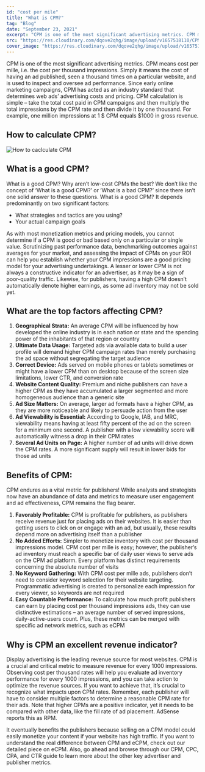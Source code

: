 ```yaml
---
id: "cost per mile"
title: "What is CPM?"
tag: "Blog"
date: "September 23, 2021"
excerpt: "CPM is one of the most significant advertising metrics. CPM means cost per mille, i.e. the cost per thousand impressions. Simply it means the cost..."
src: "https://res.cloudinary.com/dqove2qhg/image/upload/v1657518110/CPM%20Calculators/Frame_3_5_kpkdd0.svg"
cover_image: "https://res.cloudinary.com/dqove2qhg/image/upload/v1657518110/CPM%20Calculators/Frame_3_5_kpkdd0.svg"
---
```


CPM is one of the most significant advertising metrics. CPM means cost per mille, i.e. the cost per thousand impressions. Simply it means the cost of having an ad published, seen a thousand times on a particular website, and is used to inspect and oversee ad performance. Since early online marketing campaigns, CPM has acted as an industry standard that determines web ads’ advertising costs and pricing. CPM calculation is simple – take the total cost paid in CPM campaigns and then multiply the total impressions by the CPM rate and then divide it by one thousand. For example, one million impressions at 1 $ CPM equals $1000 in gross revenue.

## How to calculate CPM?

![How to caclculate CPM ](https://res.cloudinary.com/dqove2qhg/image/upload/v1657088398/CPM%20Calculators/cpm-formula_mjlbfp.jpg)

## What is a good CPM?

What is a good CPM? Why aren’t low-cost CPMs the best? We don’t like the concept of ‘What is a good CPM?’ or ‘What is a bad CPM?’ since there isn’t one solid answer to these questions. What is a good CPM? It depends predominantly on two significant factors:

- What strategies and tactics are you using?
- Your actual campaign goals

As with most monetization metrics and pricing models, you cannot determine if a CPM is good or bad based only on a particular or single value. Scrutinizing past performance data, benchmarking outcomes against averages for your market, and assessing the impact of CPMs on your ROI can help you establish whether your CPM impressions are a good pricing model for your advertising undertakings. A lesser or lower CPM is not always a constructive indicator for an advertiser, as it may be a sign of poor-quality traffic. Likewise, for publishers, having a high CPM doesn’t automatically denote higher earnings, as some ad inventory may not be sold yet.

## What are the top factors affecting CPM?

1.  **Geographical Strata:** An average CPM will be influenced by how developed the online industry is in each nation or state and the spending power of the inhabitants of that region or country
2.  **Ultimate Data Usage:** Targeted ads via available data to build a user profile will demand higher CPM campaign rates than merely purchasing the ad space without segregating the target audience
3.  **Correct Device:** Ads served on mobile phones or tablets sometimes or might have a lower CPM than on desktop because of the screen size limitations, lower CTR, and conversion rate
4.  **Website Content Quality:** Premium and niche publishers can have a higher CPM as they have accumulated a larger segmented and more homogeneous audience than a generic site
5.  **Ad Size Matters:** On average, larger ad formats have a higher CPM, as they are more noticeable and likely to persuade action from the user
6.  **Ad Viewability is Essential:** According to Google, IAB, and MRC, viewability means having at least fifty percent of the ad on the screen for a minimum one second. A publisher with a low viewability score will automatically witness a drop in their CPM rates
7.  **Several Ad Units on Page:** A higher number of ad units will drive down the CPM rates. A more significant supply will result in lower bids for those ad units

## Benefits of CPM:

CPM endures as a vital metric for publishers! While analysts and strategists now have an abundance of data and metrics to measure user engagement and ad effectiveness, CPM remains the flag bearer.

1.  **Favorably Profitable:** CPM is profitable for publishers, as publishers receive revenue just for placing ads on their websites. It is easier than getting users to click on or engage with an ad, but usually, these results depend more on advertising itself than a publisher
2.  **No Added Efforts:** Simpler to monetize inventory with cost per thousand impressions model. CPM cost per mille is easy; however, the publisher’s ad inventory must reach a specific bar of daily user views to serve ads on the CPM ad platform. Every platform has distinct requirements concerning the absolute number of visits
3.  **No Keyword Gathering:** With CPM cost per mille ads, publishers don’t need to consider keyword selection for their website targeting. Programmatic advertising is created to personalize each impression for every viewer, so keywords are not required
4.  **Easy Countable Performance:** To calculate how much profit publishers can earn by placing cost per thousand impressions ads, they can use distinctive estimations – an average number of served impressions, daily-active-users count. Plus, these metrics can be merged with specific ad network metrics, such as eCPM

## Why is CPM an excellent revenue indicator?

Display advertising is the leading revenue source for most websites. CPM is a crucial and critical metric to measure revenue for every 1000 impressions. Observing cost per thousand rates will help you evaluate ad inventory performance for every 1000 impressions, and you can take action to optimize the revenue sources. If you want to achieve that, it’s crucial to recognize what impacts upon CPM rates. Remember, each publisher will have to consider multiple factors to determine a reasonable CPM rate for their ads. Note that higher CPMs are a positive indicator, yet it needs to be compared with other data, like the fill rate of ad placement. AdSense reports this as RPM.

It eventually benefits the publishers because selling on a CPM model could easily monetize your content if your website has high traffic. If you want to understand the real difference between CPM and eCPM, check out our detailed piece on eCPM. Also, go ahead and browse through our CPM, CPC, CPA, and CTR guide to learn more about the other key advertiser and publisher metrics.
